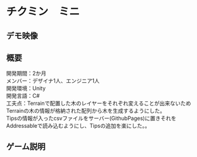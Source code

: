 # チクミン　ミニ
## デモ映像

## 概要
開発期間：2か月<br>
メンバー：デザイナ1人、エンジニア1人<br>
開発環境：Unity <br>
開発言語：C# <br>
工夫点：Terrainで配置した木のレイヤーをそれぞれ変えることが出来ないためTerrainの木の情報が格納された配列から木を生成するようにした。<br>
Tipsの情報が入ったcsvファイルをサーバー(GithubPages)に置きそれをAddressableで読み込むようにし、Tipsの追加を楽にした。。

## ゲーム説明


